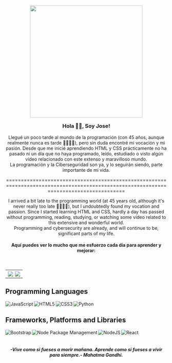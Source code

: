 <h3 align="center">
<img  src="https://media.giphy.com/media/SWoSkN6DxTszqIKEqv/giphy.gif"  width="350" />


 Hola 👋🏽, Soy Jose!</h3>


<div align='center'>
<p  align="center" style="max-width: 330 px">Llegué un poco tarde al mundo de la programación (con 45 años, aunque realmente nunca es tarde 🤘🏽👴🏽), pero sin duda encontré mi vocación y mi pasión. Desde que me inicié aprendiendo HTML y CSS prácticamente no ha pasado ni un día que no haya programado, leído, estudiado o visto algún vídeo relacionado con este extenso y maravilloso mundo.<br>
La programación y la Ciberseguridad son ya, y lo seguirán siendo, parte importante de mi vida.</p>

<p>======================================================================================================================================</p>

<p  align="center" style="max-width: 330 px">I arrived a bit late to the programming world (at 45 years old, although it's never really too late 🤘🏽👴🏽), but I undoubtedly found my vocation and passion. Since I started learning HTML and CSS, hardly a day has passed without programming, reading, studying, or watching some video related to this extensive and wonderful world.<br>
Programming and cybersecurity are already, and will continue to be, significant parts of my life.</p>

<h4  align="center">Aquí puedes ver lo mucho que me esfuerzo cada día para aprender y mejorar:</h4>
</div>
</br>
<table align='center'>
<tr>
<th align='center'>
<img align="left" src="https://github-readme-streak-stats.herokuapp.com?user=JoseGeek78&theme=transparent&hide_border=true&locale=es&date_format=j%20M%5B%20Y%5D&card_width=350" />

<img align="right" src="https://github-readme-stats.vercel.app/api/top-langs/?username=JoseGeek78&exclude_repo=github-readme-stats,anuraghazra.github.io" />
</th>
</tr>  
</table>  

## Programming Languages

<img alt="Python" src="https://img.shields.io/badge/python-3670A0?style=for-the-badge&logo=python&logoColor=ffdd54"/>

<img align="left" alt="JavaScript" src="https://img.shields.io/badge/javascript-%23323330.svg?style=for-the-badge&logo=javascript&logoColor=%23F7DF1E"/>

<img align="left" alt="HTML5" src="https://img.shields.io/badge/html5-%23E34F26.svg?style=for-the-badge&logo=html5&logoColor=white"/>

<img align="left" alt="CSS3" src="https://img.shields.io/badge/css3-%231572B6.svg?style=for-the-badge&logo=css3&logoColor=white"/>

<br>
 
 ## Frameworks, Platforms and Libraries

<img alt="React" src="https://img.shields.io/badge/react-%2320232a.svg?style=for-the-badge&logo=react&logoColor=%2361DAFB"/>

<img align="left" alt="Bootstrap" src="https://img.shields.io/badge/bootstrap-%238511FA.svg?style=for-the-badge&logo=bootstrap&logoColor=white"/>

<img align="left" alt="Node Package Management" src="https://img.shields.io/badge/NPM-%23CB3837.svg?style=for-the-badge&logo=npm&logoColor=white"/>

<img align="left" alt="NodeJS" src="https://img.shields.io/badge/node.js-6DA55F?style=for-the-badge&logo=node.js&logoColor=white" />

<br>
<br>

<div align='center'>
 <h5><i>-Vive como si fueses a morir mañana. Aprende como si fueses a vivir para siempre.- Mahatma Gandhi.</i></h5>
</div>
 

